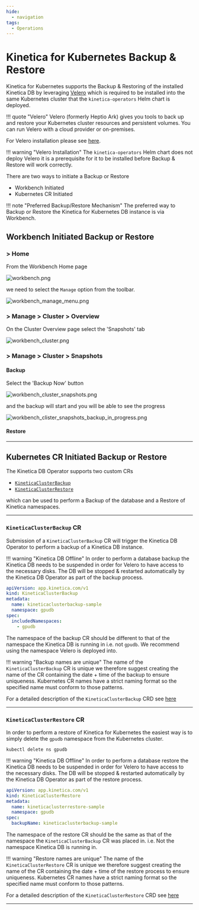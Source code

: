 ```yaml
---
hide:
  - navigation
tags:
  - Operations
---
```

# Kinetica for Kubernetes Backup & Restore

Kinetica for Kubernetes supports the Backup & Restoring of the installed Kinetica DB by leveraging 
[Velero](https://velero.io/docs/main/)
which is required to be installed into the same Kubernetes cluster that the `kinetica-operators` Helm chart is deployed.

!!! quote "Velero"
    Velero (formerly Heptio Ark) gives you tools to back up and restore your Kubernetes cluster 
    resources and persistent volumes. You can run Velero with a cloud provider or on-premises.

For Velero installation please see [here](https://velero.io/docs/main/basic-install/).

!!! warning "Velero Installation"
    The `kinetica-operators` Helm chart does not deploy Velero it is a prerequisite for it to be installed before
    Backup & Restore will work correctly.

There are two ways to initiate a Backup or Restore

* Workbench Initiated
* Kubernetes CR Initiated

!!! note "Preferred Backup/Restore Mechanism"
    The preferred way to Backup or Restore the Kinetica for Kubernetes DB instance is via Workbench.

## Workbench Initiated Backup or Restore

### > Home 

From the Workbench Home page

![workbench.png](..%2Fimages%2Fworkbench%2Fworkbench.png)

we need to select the `Manage` option from the toolbar.

![workbench_manage_menu.png](..%2Fimages%2Fworkbench%2Fworkbench_manage_menu.png)

### > Manage > Cluster > Overview

On the Cluster Overview page select the 'Snapshots' tab

![workbench_cluster.png](..%2Fimages%2Fworkbench%2Fworkbench_cluster.png)

### > Manage > Cluster > Snapshots

#### Backup

Select the 'Backup Now' button

![workbench_cluster_snapshots.png](..%2Fimages%2Fworkbench%2Fworkbench_cluster_snapshots.png)

and the backup will start and you will be able to see the progress

![workbench_clister_snapshots_backup_in_progress.png](..%2Fimages%2Fworkbench%2Fworkbench_clister_snapshots_backup_in_progress.png)

#### Restore




---

## Kubernetes CR Initiated Backup or Restore

The Kinetica DB Operator supports two custom CRs 

* [`KineticaClusterBackup`](#kineticaclusterbackup-cr)
* [`KineticaClusterRestore`](#kineticaclusterrestore-cr)

which can be used to perform a Backup of the database and a Restore of
Kinetica namespaces.

---

### `KineticaClusterBackup` CR

Submission of a `KineticaClusterBackup` CR will trigger the Kinetica DB Operator to perform a backup of a
Kinetica DB instance.

!!! warning "Kinetica DB Offline"
    In order to perform a database backup the Kinetica DB needs to be suspended in order for Velero 
    to have access to the necessary disks. The DB will be stopped & restarted automatically by the
    Kinetica DB Operator as part of the backup process.

```yaml title="Example KineticaClusterBackup CR yaml"
apiVersion: app.kinetica.com/v1
kind: KineticaClusterBackup
metadata:
  name: kineticaclusterbackup-sample
  namespace: gpudb
spec:
  includedNamespaces:
    - gpudb
```

The namespace of the backup CR should be different to that of the namespace the Kinetica DB is running in
i.e. not `gpudb`. We recommend using the namespace Velero is deployed into.

!!! warning "Backup names are unique"
    The name of the `KineticaClusterBackup` CR is unique we therefore suggest creating the name of the CR
    containing the date + time of the backup to ensure uniqueness. Kubernetes CR names have a strict
    naming format so the specified name must conform to those patterns.

For a detailed description of the `KineticaClusterBackup` CRD see [here](../Reference/kinetica_cluster_backups.md)

---

### `KineticaClusterRestore` CR 

In order to perform a restore of Kinetica for Kubernetes the easiest way is to simply delete the `gpudb`
namespace from the Kubernetes cluster.

``` shell title="Delete the Kinetica DB"
kubectl delete ns gpudb
```

!!! warning "Kinetica DB Offline"
    In order to perform a database restore the Kinetica DB needs to be suspended in order for Velero
    to have access to the necessary disks. The DB will be stopped & restarted automatically by the
    Kinetica DB Operator as part of the restore process.

```yaml title="Example KineticaClusterBackup CR yaml"
apiVersion: app.kinetica.com/v1
kind: KineticaClusterRestore
metadata:
  name: kineticaclusterrestore-sample
  namespace: gpudb
spec:
  backupName: kineticaclusterbackup-sample
```

The namespace of the restore CR should be the same as that of the namespace the `KineticaClusterBackup` CR
was placed in. i.e. Not the namespace Kinetica DB is running in.

!!! warning "Restore names are unique"
    The name of the `KineticaClusterRestore` CR is unique we therefore suggest creating the name of the CR
    containing the date + time of the restore process to ensure uniqueness. Kubernetes CR names have a strict
    naming format so the specified name must conform to those patterns.

For a detailed description of the `KineticaClusterRestore` CRD see [here](../Reference/kinetica_cluster_restores.md)

---
